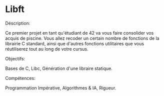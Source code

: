 # Libft

Déscription:

Ce premier projet en tant qu'étudiant de 42 va vous faire consolider vos acquis de piscine. Vous allez recoder un certain nombre de fonctions de la librairie C standard, ainsi que d'autres fonctions utilitaires que vous réutiliserez tout au long de votre cursus.

Objectifs:

Bases de C, Libc, Génération d'une libraire statique.

Compétences:

Programmation Impérative, Algorithmes & IA, Rigueur.
